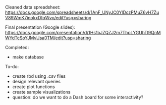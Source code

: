 Cleaned data spreadsheet: https://docs.google.com/spreadsheets/d/1AnF_UNyJC0YlDczPMuZ6vH7ZuV89WmK7inokxDfqWvo/edit?usp=sharing

Final presentation (Google slides): https://docs.google.com/presentation/d/1Hs1bJZQZJ2m7ThpLYGUhTt9QnMWYdTcSoYJMvUsa0TM/edit?usp=sharing

Completed:
- make database

To-do:
- create rbd using .csv files
- design relevant queries
- create plot functions
- create sample visualizations
- question: do we want to do a Dash board for some interactivity?
